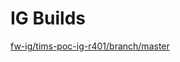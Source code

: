 # IG Builds  
[fw-ig/tims-poc-ig-r401/branch/master](https://HOT-Ecosystem.github.io/tims-ig/fw-ig/tims-poc-ig-r401/branch/master/index.html?version=ba70a60c47389f62d20919c9e4513a4c8b539757)  
